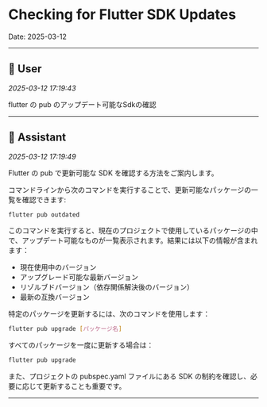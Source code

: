 # Checking for Flutter SDK Updates

Date: 2025-03-12

---

## 👤 User
*2025-03-12 17:19:43*

flutter の pub のアップデート可能なSdkの確認

---

## 🤖 Assistant
*2025-03-12 17:19:49*

Flutter の pub で更新可能な SDK を確認する方法をご案内します。

コマンドラインから次のコマンドを実行することで、更新可能なパッケージの一覧を確認できます:

```bash
flutter pub outdated
```

このコマンドを実行すると、現在のプロジェクトで使用しているパッケージの中で、アップデート可能なものが一覧表示されます。結果には以下の情報が含まれます：

- 現在使用中のバージョン
- アップグレード可能な最新バージョン
- リゾルブドバージョン（依存関係解決後のバージョン）
- 最新の互換バージョン

特定のパッケージを更新するには、次のコマンドを使用します：

```bash
flutter pub upgrade [パッケージ名]
```

すべてのパッケージを一度に更新する場合は：

```bash
flutter pub upgrade
```

また、プロジェクトの pubspec.yaml ファイルにある SDK の制約を確認し、必要に応じて更新することも重要です。

---
